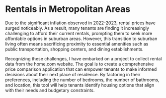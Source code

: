 # Rentals in Metropolitan Areas

Due to the significant inflation observed in 2022-2023, rental prices have surged noticeably. As a result, many tenants are finding it increasingly challenging to afford their current rentals, prompting them to seek more affordable options in suburban areas. However, this transition to suburban living often means sacrificing proximity to essential amenities such as public transportation, shopping centers, and dining establishments.

Recognizing these challenges, I have embarked on a project to collect rental data from the home.com website. The goal is to create a comprehensive price comparison application that can empower tenants to make informed decisions about their next place of residence. By factoring in their preferences, including the number of bedrooms, the number of bathrooms, and location, this tool will help tenants identify housing options that align with their needs and budgetary constraints. 

